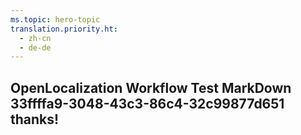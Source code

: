```yaml
---
ms.topic: hero-topic
translation.priority.ht: 
  - zh-cn
  - de-de
---
```

## OpenLocalization Workflow Test MarkDown 33ffffa9-3048-43c3-86c4-32c99877d651 thanks!
